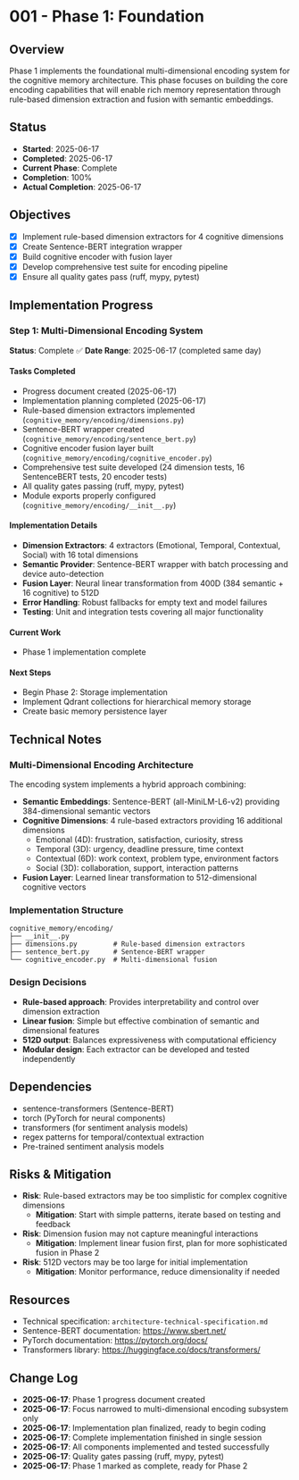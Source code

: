 # 001 - Phase 1: Foundation

## Overview
Phase 1 implements the foundational multi-dimensional encoding system for the cognitive memory architecture. This phase focuses on building the core encoding capabilities that will enable rich memory representation through rule-based dimension extraction and fusion with semantic embeddings.

## Status
- **Started**: 2025-06-17
- **Completed**: 2025-06-17
- **Current Phase**: Complete
- **Completion**: 100%
- **Actual Completion**: 2025-06-17

## Objectives
- [x] Implement rule-based dimension extractors for 4 cognitive dimensions
- [x] Create Sentence-BERT integration wrapper
- [x] Build cognitive encoder with fusion layer
- [x] Develop comprehensive test suite for encoding pipeline
- [x] Ensure all quality gates pass (ruff, mypy, pytest)

## Implementation Progress

### Step 1: Multi-Dimensional Encoding System
**Status**: Complete ✅
**Date Range**: 2025-06-17 (completed same day)

#### Tasks Completed
- Progress document created (2025-06-17)
- Implementation planning completed (2025-06-17)
- Rule-based dimension extractors implemented (`cognitive_memory/encoding/dimensions.py`)
- Sentence-BERT wrapper created (`cognitive_memory/encoding/sentence_bert.py`)
- Cognitive encoder fusion layer built (`cognitive_memory/encoding/cognitive_encoder.py`)
- Comprehensive test suite developed (24 dimension tests, 16 SentenceBERT tests, 20 encoder tests)
- All quality gates passing (ruff, mypy, pytest)
- Module exports properly configured (`cognitive_memory/encoding/__init__.py`)

#### Implementation Details
- **Dimension Extractors**: 4 extractors (Emotional, Temporal, Contextual, Social) with 16 total dimensions
- **Semantic Provider**: Sentence-BERT wrapper with batch processing and device auto-detection
- **Fusion Layer**: Neural linear transformation from 400D (384 semantic + 16 cognitive) to 512D
- **Error Handling**: Robust fallbacks for empty text and model failures
- **Testing**: Unit and integration tests covering all major functionality

#### Current Work
- Phase 1 implementation complete

#### Next Steps
- Begin Phase 2: Storage implementation
- Implement Qdrant collections for hierarchical memory storage
- Create basic memory persistence layer

## Technical Notes

### Multi-Dimensional Encoding Architecture
The encoding system implements a hybrid approach combining:
- **Semantic Embeddings**: Sentence-BERT (all-MiniLM-L6-v2) providing 384-dimensional semantic vectors
- **Cognitive Dimensions**: 4 rule-based extractors providing 16 additional dimensions
  - Emotional (4D): frustration, satisfaction, curiosity, stress
  - Temporal (3D): urgency, deadline pressure, time context
  - Contextual (6D): work context, problem type, environment factors
  - Social (3D): collaboration, support, interaction patterns
- **Fusion Layer**: Learned linear transformation to 512-dimensional cognitive vectors

### Implementation Structure
```
cognitive_memory/encoding/
├── __init__.py
├── dimensions.py         # Rule-based dimension extractors
├── sentence_bert.py      # Sentence-BERT wrapper
└── cognitive_encoder.py  # Multi-dimensional fusion
```

### Design Decisions
- **Rule-based approach**: Provides interpretability and control over dimension extraction
- **Linear fusion**: Simple but effective combination of semantic and dimensional features
- **512D output**: Balances expressiveness with computational efficiency
- **Modular design**: Each extractor can be developed and tested independently

## Dependencies
- sentence-transformers (Sentence-BERT)
- torch (PyTorch for neural components)
- transformers (for sentiment analysis models)
- regex patterns for temporal/contextual extraction
- Pre-trained sentiment analysis models

## Risks & Mitigation
- **Risk**: Rule-based extractors may be too simplistic for complex cognitive dimensions
  - **Mitigation**: Start with simple patterns, iterate based on testing and feedback
- **Risk**: Dimension fusion may not capture meaningful interactions
  - **Mitigation**: Implement linear fusion first, plan for more sophisticated fusion in Phase 2
- **Risk**: 512D vectors may be too large for initial implementation
  - **Mitigation**: Monitor performance, reduce dimensionality if needed

## Resources
- Technical specification: `architecture-technical-specification.md`
- Sentence-BERT documentation: https://www.sbert.net/
- PyTorch documentation: https://pytorch.org/docs/
- Transformers library: https://huggingface.co/docs/transformers/

## Change Log
- **2025-06-17**: Phase 1 progress document created
- **2025-06-17**: Focus narrowed to multi-dimensional encoding subsystem only
- **2025-06-17**: Implementation plan finalized, ready to begin coding
- **2025-06-17**: Complete implementation finished in single session
- **2025-06-17**: All components implemented and tested successfully
- **2025-06-17**: Quality gates passing (ruff, mypy, pytest)
- **2025-06-17**: Phase 1 marked as complete, ready for Phase 2
